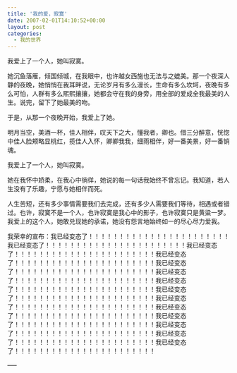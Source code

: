 ```yaml
---
title: '我的爱，寂寞'
date: 2007-02-01T14:10:52+00:00
layout: post
categories:
  - 我的世界
---
```

我爱上了一个人，她叫寂寞。

她沉鱼落雁，倾国倾城，在我眼中，也许越女西施也无法与之媲美。那一个夜深人静的夜晚，她悄悄在我耳畔说，无论岁月有多么漫长，生命有多么坎坷，夜晚有多么可怕，人群有多么熙熙攘攘，她都会守在我的身旁，用全部的爱成全我最美的人生。说完，留下了她最美的吻。

于是，从那一个夜晚开始，我爱上了她。

明月当空，美酒一杯，佳人相伴，叹天下之大，懂我者，卿也。借三分醉意，恍惚中佳人脸颊略显桃红，揽佳人入怀，卿卿我我，细雨相伴，好一番美景，好一番销魂。
<!--more-->
我爱上了一个人，她叫寂寞。

她在我怀中娇柔，在我心中徜徉，她说的每一句话我始终不曾忘记。我知道，若人生没有了乐趣，宁愿与她相伴而死。

人生苦短，还有多少事情需要我们去完成，还有多少人需要我们等待，相遇或者错过。也许，寂寞不是一个人，也许寂寞是我心中的影子，也许寂寞只是黄粱一梦。我爱上的这个人，她敢兑现她的承诺，她没有怨言地始终如一的尽心尽力爱我。

我荣幸的宣布：我已经变态了！！！！！！！！！！！！！！！！！！！！！！！我已经变态了！！！！！！！！！！！！！！！！！！！！！！！我已经变态了！！！！！！！！！！！！！！！！！！！！！！！我已经变态了！！！！！！！！！！！！！！！！！！！！！！！我已经变态了！！！！！！！！！！！！！！！！！！！！！！！我已经变态了！！！！！！！！！！！！！！！！！！！！！！！我已经变态了！！！！！！！！！！！！！！！！！！！！！！！我已经变态了！！！！！！！！！！！！！！！！！！！！！！！我已经变态了！！！！！！！！！！！！！！！！！！！！！！！我已经变态了！！！！！！！！！！！！！！！！！！！！！！！我已经变态了！！！！！！！！！！！！！！！！！！！！！！！我已经变态了！！！！！！！！！！！！！！！！！！！！！！！我已经变态了！！！！！！！！！！！！！！！！！！！！！！！我已经变态了！！！！！！！！！！！！！！！！！！！！！！！


—–